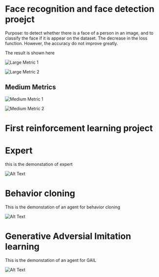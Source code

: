 # Face recognition and face detection proejct
Purpose: to detect whether there is a face of a person in an image, and to classify the face if it is appear on the dataset. The decrease in the loss function. However, the accuracy do not improve greatly.

The result is shown here

![Large Metric 1](large_metric_1.png)

![Large Metric 2](large_metric_2.png)

## Medium Metrics

![Medium Metric 1](medium_metric_1.png)

![Medium Metric 2](medium_metric_2.png)

# First reinforcement learning project

# Expert 
this is the demonstation of expert

![Alt Text](gym_animation.gif)

# Behavior cloning
This is the demonstation of an agent for behavior cloning

![Alt Text](behavior_cloning.gif)

# Generative Adversial Imitation learning
This is the demonstation of an agent for GAIL

![Alt Text](GAIL.gif)